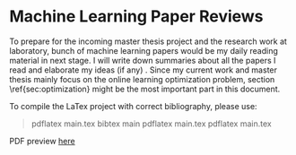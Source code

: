 # Machine Learning Paper Reviews
To prepare for the incoming master thesis project and the research work at laboratory, bunch of machine learning papers would be my daily reading material in next stage. I will write down summaries about all the papers I read and elaborate my ideas (if any) . Since my current work and master thesis mainly focus on the online learning optimization problem, section \ref{sec:optimization} might be the most important part in this document. 

To compile the LaTex project with correct bibliography, please use:
> pdflatex main.tex
> bibtex main
> pdflatex main.tex
> pdflatex main.tex

PDF preview [here](https://github.com/sulxxy/Machine_Learning_Paper_Reviews/blob/master/main.pdf)
